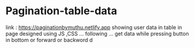 # Pagination-table-data
link : https://paginationbymuthu.netlify.app
showing user data in table in page  designed using JS ,CSS ... following ... get data while pressing button in bottom or forward or backword d
